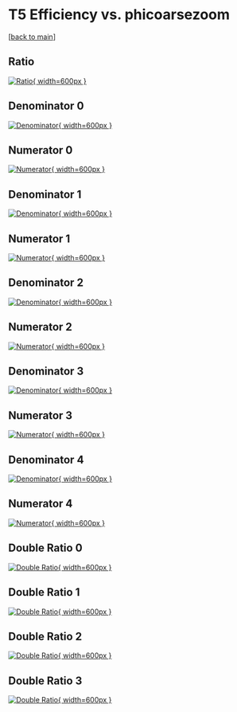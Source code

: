# T5 Efficiency vs. phicoarsezoom

[[back to main](./)]



## Ratio

[![Ratio](../mtv/var/T5_base_13_0_eff_phicoarsezoom.png){ width=600px }](../mtv/var/T5_base_13_0_eff_phicoarsezoom.pdf)

## Denominator 0

[![Denominator](../mtv/den/T5_base_13_0_eff_phicoarsezoom_den0.png){ width=600px }](../mtv/den/T5_base_13_0_eff_phicoarsezoom_den0.pdf)

## Numerator 0

[![Numerator](../mtv/num/T5_base_13_0_eff_phicoarsezoom_num0.png){ width=600px }](../mtv/num/T5_base_13_0_eff_phicoarsezoom_num0.pdf)

## Denominator 1

[![Denominator](../mtv/den/T5_base_13_0_eff_phicoarsezoom_den1.png){ width=600px }](../mtv/den/T5_base_13_0_eff_phicoarsezoom_den1.pdf)

## Numerator 1

[![Numerator](../mtv/num/T5_base_13_0_eff_phicoarsezoom_num1.png){ width=600px }](../mtv/num/T5_base_13_0_eff_phicoarsezoom_num1.pdf)

## Denominator 2

[![Denominator](../mtv/den/T5_base_13_0_eff_phicoarsezoom_den2.png){ width=600px }](../mtv/den/T5_base_13_0_eff_phicoarsezoom_den2.pdf)

## Numerator 2

[![Numerator](../mtv/num/T5_base_13_0_eff_phicoarsezoom_num2.png){ width=600px }](../mtv/num/T5_base_13_0_eff_phicoarsezoom_num2.pdf)

## Denominator 3

[![Denominator](../mtv/den/T5_base_13_0_eff_phicoarsezoom_den3.png){ width=600px }](../mtv/den/T5_base_13_0_eff_phicoarsezoom_den3.pdf)

## Numerator 3

[![Numerator](../mtv/num/T5_base_13_0_eff_phicoarsezoom_num3.png){ width=600px }](../mtv/num/T5_base_13_0_eff_phicoarsezoom_num3.pdf)

## Denominator 4

[![Denominator](../mtv/den/T5_base_13_0_eff_phicoarsezoom_den4.png){ width=600px }](../mtv/den/T5_base_13_0_eff_phicoarsezoom_den4.pdf)

## Numerator 4

[![Numerator](../mtv/num/T5_base_13_0_eff_phicoarsezoom_num4.png){ width=600px }](../mtv/num/T5_base_13_0_eff_phicoarsezoom_num4.pdf)

## Double Ratio 0

[![Double Ratio](../mtv/ratio/T5_base_13_0_eff_phicoarsezoom_ratio0.png){ width=600px }](../mtv/ratio/T5_base_13_0_eff_phicoarsezoom_ratio0.pdf)

## Double Ratio 1

[![Double Ratio](../mtv/ratio/T5_base_13_0_eff_phicoarsezoom_ratio1.png){ width=600px }](../mtv/ratio/T5_base_13_0_eff_phicoarsezoom_ratio1.pdf)

## Double Ratio 2

[![Double Ratio](../mtv/ratio/T5_base_13_0_eff_phicoarsezoom_ratio2.png){ width=600px }](../mtv/ratio/T5_base_13_0_eff_phicoarsezoom_ratio2.pdf)

## Double Ratio 3

[![Double Ratio](../mtv/ratio/T5_base_13_0_eff_phicoarsezoom_ratio3.png){ width=600px }](../mtv/ratio/T5_base_13_0_eff_phicoarsezoom_ratio3.pdf)

